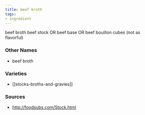```yaml
---
title: beef broth
tags:
- ingredient
---
```

beef broth beef stock OR beef base OR beef bouillon cubes (not as flavorful)

### Other Names

* beef broth

### Varieties

* [[stocks-broths-and-gravies]]

### Sources
* http://foodsubs.com/Stock.html
